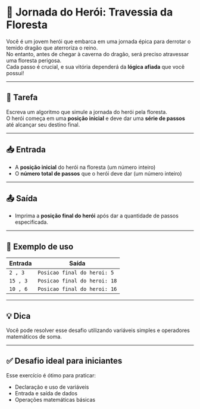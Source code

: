 # 🐉 Jornada do Herói: Travessia da Floresta

Você é um jovem herói que embarca em uma jornada épica para derrotar o temido dragão que aterroriza o reino.  
No entanto, antes de chegar à caverna do dragão, será preciso atravessar uma floresta perigosa.  
Cada passo é crucial, e sua vitória dependerá da **lógica afiada** que você possui!

---

## 🎯 Tarefa

Escreva um algoritmo que simule a jornada do herói pela floresta.  
O herói começa em uma **posição inicial** e deve dar uma **série de passos** até alcançar seu destino final.

---

## 📥 Entrada

- A **posição inicial** do herói na floresta (um número inteiro)
- O **número total de passos** que o herói deve dar (um número inteiro)

---

## 📤 Saída

- Imprima a **posição final do herói** após dar a quantidade de passos especificada.

---

## 📌 Exemplo de uso

| Entrada       | Saída                             |
|---------------|-----------------------------------|
| `2 , 3`       | `Posicao final do heroi: 5`       |
| `15 , 3`      | `Posicao final do heroi: 18`      |
| `10 , 6`      | `Posicao final do heroi: 16`      |

---

## 💡 Dica

Você pode resolver esse desafio utilizando variáveis simples e operadores matemáticos de soma.

---

## ✅ Desafio ideal para iniciantes

Esse exercício é ótimo para praticar:
- Declaração e uso de variáveis
- Entrada e saída de dados
- Operações matemáticas básicas